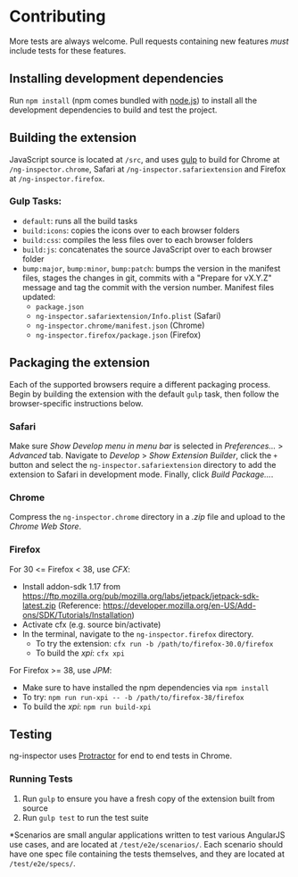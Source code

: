 # Contributing

More tests are always welcome. Pull requests containing new features _must_ include tests for these features.

## Installing development dependencies

Run `npm install` (npm comes bundled with [node.js](http://nodejs.org)) to install all the development dependencies to build and test the project.

## Building the extension

JavaScript source is located at `/src`, and uses [gulp](http://gulpjs.com) to build for Chrome at `/ng-inspector.chrome`, Safari at `/ng-inspector.safariextension` and Firefox at `/ng-inspector.firefox`.

### Gulp Tasks:

- `default`: runs all the build tasks
- `build:icons`: copies the icons over to each browser folders
- `build:css`: compiles the less files over to each browser folders
- `build:js`: concatenates the source JavaScript over to each browser folder
- `bump:major`, `bump:minor`, `bump:patch`: bumps the version in the manifest files, stages the changes in git, commits with a "Prepare for vX.Y.Z" message and tag the commit with the version number. Manifest files updated:
	- `package.json`
	- `ng-inspector.safariextension/Info.plist` (Safari)
	- `ng-inspector.chrome/manifest.json` (Chrome)
	- `ng-inspector.firefox/package.json` (Firefox)

## Packaging the extension

Each of the supported browsers require a different packaging process. Begin by building the extension with the default `gulp` task, then follow the browser-specific instructions below.

### Safari

Make sure _Show Develop menu in menu bar_ is selected in _Preferences…_ > _Advanced_ tab. Navigate to _Develop_ > _Show Extension Builder_, click the `+` button and select the `ng-inspector.safariextension` directory to add the extension to Safari in development mode. Finally, click _Build Package…_.

### Chrome

Compress the `ng-inspector.chrome` directory in a _.zip_ file and upload to the _Chrome Web Store_.

### Firefox

For 30 <= Firefox < 38, use _CFX_:

- Install addon-sdk 1.17 from https://ftp.mozilla.org/pub/mozilla.org/labs/jetpack/jetpack-sdk-latest.zip
(Reference: https://developer.mozilla.org/en-US/Add-ons/SDK/Tutorials/Installation)
- Activate cfx (e.g. source bin/activate)
- In the terminal, navigate to the `ng-inspector.firefox` directory.
	- To try the extension: `cfx run -b /path/to/firefox-30.0/firefox`
	- To build the _xpi_: `cfx xpi`

For Firefox >= 38, use _JPM_:

- Make sure to have installed the npm dependencies via `npm install`
- To try: `npm run run-xpi -- -b /path/to/firefox-38/firefox`
- To build the _xpi_: `npm run build-xpi`

## Testing

ng-inspector uses [Protractor](https://github.com/angular/protractor) for end to end tests in Chrome.

### Running Tests

1. Run `gulp` to ensure you have a fresh copy of the extension built from source
2. Run `gulp test` to run the test suite


*Scenarios are small angular applications written to test various AngularJS use cases, and are located at `/test/e2e/scenarios/`. Each scenario should have one spec file containing the tests themselves, and they are located at `/test/e2e/specs/`.